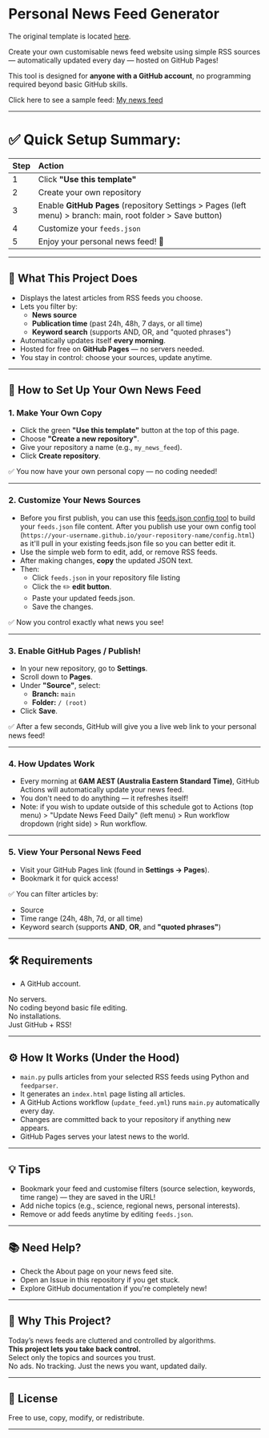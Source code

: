 # Personal News Feed Generator

The original template is located [here](https://github.com/technoid99/my_news_feed/).

Create your own customisable news feed website using simple RSS sources — automatically updated every day — hosted on GitHub Pages!

This tool is designed for **anyone with a GitHub account**, no programming required beyond basic GitHub skills.

Click here to see a sample feed: [My news feed](https://technoid99.github.io/my_news_feed/index.html)

---

# ✅ Quick Setup Summary:

| Step | Action |
|:-----|:-------|
| 1 | Click **"Use this template"** |
| 2 | Create your own repository |
| 3 | Enable **GitHub Pages** (repository Settings > Pages (left menu) > branch: main, root folder > Save button) |
| 4 | Customize your `feeds.json` | [feeds.json Config tool](https://technoid99.github.io/my_news_feed/config.html)
| 5 | Enjoy your personal news feed! 🚀 |

---

## 📌 What This Project Does

- Displays the latest articles from RSS feeds you choose.
- Lets you filter by:
  - **News source**
  - **Publication time** (past 24h, 48h, 7 days, or all time)
  - **Keyword search** (supports AND, OR, and "quoted phrases")
- Automatically updates itself **every morning**.
- Hosted for free on **GitHub Pages** — no servers needed.
- You stay in control: choose your sources, update anytime.

---

## 🚀 How to Set Up Your Own News Feed

### 1. Make Your Own Copy

- Click the green **"Use this template"** button at the top of this page.
- Choose **"Create a new repository"**.
- Give your repository a name (e.g., `my_news_feed`).
- Click **Create repository**.

✅ You now have your own personal copy — no coding needed!

---

### 2. Customize Your News Sources

- Before you first publish, you can use this [feeds.json config tool](https://technoid99.github.io/my_news_feed/config.html) to build your ```feeds.json``` file content. After you publish use your own config tool (```https://your-username.github.io/your-repository-name/config.html```) as it'll pull in your existing feeds.json file so you can better edit it.
- Use the simple web form to edit, add, or remove RSS feeds.
- After making changes, **copy** the updated JSON text.
- Then:
  - Click `feeds.json` in your repository file listing
  - Click the ✏️ **edit button**.
  - Paste your updated feeds.json.
  - Save the changes.

✅ Now you control exactly what news you see!

---

### 3. Enable GitHub Pages / Publish!

- In your new repository, go to **Settings**.
- Scroll down to **Pages**.
- Under **"Source"**, select:
  - **Branch:** `main`
  - **Folder:** `/ (root)`
- Click **Save**.

✅ After a few seconds, GitHub will give you a live web link to your personal news feed!

---

### 4. How Updates Work

- Every morning at **6AM AEST (Australia Eastern Standard Time)**,
  GitHub Actions will automatically update your news feed.
- You don't need to do anything — it refreshes itself!
- Note: if you wish to update outside of this schedule got to Actions (top menu) > "Update News Feed Daily" (left menu) > Run workflow dropdown (right side) > Run workflow.

---

### 5. View Your Personal News Feed

- Visit your GitHub Pages link (found in **Settings → Pages**).
- Bookmark it for quick access!

✅ You can filter articles by:
- Source
- Time range (24h, 48h, 7d, or all time)
- Keyword search (supports **AND**, **OR**, and **"quoted phrases"**)

---

## 🛠 Requirements

- A GitHub account.

No servers.  
No coding beyond basic file editing.  
No installations.  
Just GitHub + RSS!

---

## ⚙️ How It Works (Under the Hood)

- `main.py` pulls articles from your selected RSS feeds using Python and `feedparser`.
- It generates an `index.html` page listing all articles.
- A GitHub Actions workflow (`update_feed.yml`) runs `main.py` automatically every day.
- Changes are committed back to your repository if anything new appears.
- GitHub Pages serves your latest news to the world.

---

## 💡 Tips

- Bookmark your feed and customise filters (source selection, keywords, time range) — they are saved in the URL!
- Add niche topics (e.g., science, regional news, personal interests).
- Remove or add feeds anytime by editing `feeds.json`.

---

## 📚 Need Help?

- Check the About page on your news feed site.
- Open an Issue in this repository if you get stuck.
- Explore GitHub documentation if you're completely new!

---

## 🤔 Why This Project?

Today’s news feeds are cluttered and controlled by algorithms.  
**This project lets you take back control.**  
Select only the topics and sources you trust.  
No ads. No tracking. Just the news you want, updated daily.

---

## 📝 License

Free to use, copy, modify, or redistribute.

---
